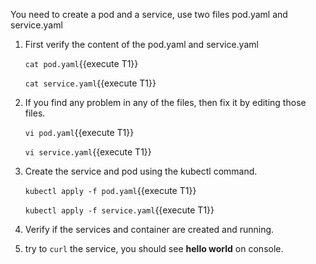 You need to create a pod and a service, use two files pod.yaml and service.yaml

1. First verify the content of the pod.yaml and service.yaml

    `cat pod.yaml`{{execute T1}}

    `cat service.yaml`{{execute T1}}


2. If you find any problem in any of the files, then fix it by editing those files.

    ``vi pod.yaml``{{execute T1}}

    ``vi service.yaml``{{execute T1}}
3. Create the service and pod using the kubectl command.

    ``kubectl apply -f pod.yaml``{{execute T1}}

    ``kubectl apply -f service.yaml``{{execute T1}}

4. Verify if the services and container are created and running.
5. try to `curl` the service, you should see <B>hello world</B> on console.